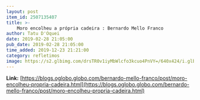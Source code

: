 ```yaml
---
layout: post
item_id: 2507135407
title: >-
    Moro encolheu a própria cadeira : Bernardo Mello Franco
author: Tatu D'Oquei
date: 2019-02-28 21:05:00
pub_date: 2019-02-28 21:05:00
time_added: 2019-12-23 21:21:00
category: refletimos
image: https://s2.glbimg.com/drsTR0v1iyMbWlcfo3kcuo4PnVY=/640x424/i.glbimg.com/og/ig/infoglobo1/f/original/2018/09/06/78090522_pa_sao_paulo_sp_25-07-2018_o_juiz_sergio_moro_participa_de_forum_contra_corrupcao_na_un.jpg
---
```


**Link:** [https://blogs.oglobo.globo.com/bernardo-mello-franco/post/moro-encolheu-propria-cadeira.html](https://blogs.oglobo.globo.com/bernardo-mello-franco/post/moro-encolheu-propria-cadeira.html)

